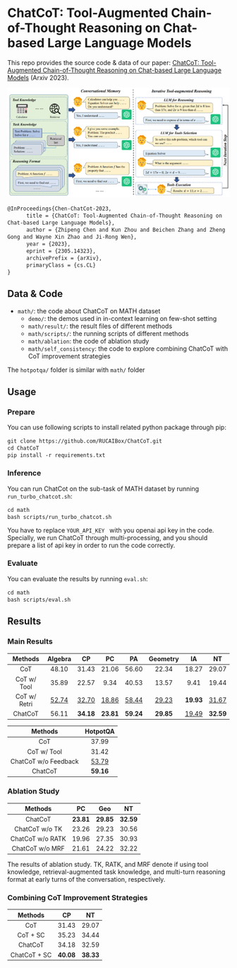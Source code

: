 # ChatCoT: Tool-Augmented Chain-of-Thought Reasoning on Chat-based Large Language Models

This repo provides the source code & data of our paper: [ChatCoT: Tool-Augmented Chain-of-Thought Reasoning on Chat-based Large Language Models](https://arxiv.org/abs/2305.14323) (Arxiv 2023).

![](./picture/framework.png)

```
@InProceedings{Chen-ChatCot-2023,
      title = {ChatCoT: Tool-Augmented Chain-of-Thought Reasoning on Chat-based Large Language Models}, 
      author = {Zhipeng Chen and Kun Zhou and Beichen Zhang and Zheng Gong and Wayne Xin Zhao and Ji-Rong Wen},
      year = {2023},
      eprint = {2305.14323},
      archivePrefix = {arXiv},
      primaryClass = {cs.CL}
}
```

## Data & Code

+ `math/`: the code about ChatCoT on MATH dataset
    + `demo/`: the demos used in in-context learning on few-shot setting
    + `math/result/`: the result files of different methods
    + `math/scripts/`: the running scripts of different methods
    + `math/ablation`: the code of ablation study
    + `math/self_consistency`: the code to explore combining ChatCoT with CoT improvement strategies

The `hotpotqa/` folder is similar with `math/` folder

## Usage

### Prepare

You can use following scripts to install related python package through pip:
```
git clone https://github.com/RUCAIBox/ChatCoT.git
cd ChatCoT
pip install -r requirements.txt
```

### Inference

You can run ChatCot on the sub-task of MATH dataset by running `run_turbo_chatcot.sh`:
```
cd math
bash scripts/run_turbo_chatcot.sh
```

You have to replace `YOUR_API_KEY ` with you openai api key in the code. Specially, we run ChatCoT through multi-processing, and you should prepare a list of api key in order to run the code correctly.

### Evaluate

You can evaluate the results by running `eval.sh`:
```
cd math
bash scripts/eval.sh
```

## Results

### Main Results

| Methods      | Algebra   | CP    | PC    | PA    | Geometry  | IA    | NT    |
| :-----:      | :-:       | :-:   | :-:   |:-:    | :-:       | :-:   |:-:    |
| CoT          | 48.10     | 31.43 | 21.06 | 56.60 | 22.34     | 18.27 | 29.07 |
| CoT w/ Tool  | 35.89     | 22.57 |  9.34 | 40.53 | 13.57     |  9.41 | 19.44 |
| CoT w/ Retri | <u>52.74</u> | <u>32.70</u> | <u>18.86</u> | <u>58.44</u> | <u>29.23</u> | **19.93** | <u>31.67</u> |
| ChatCoT      | 56.11     | **34.18** | **23.81** | **59.24** | **29.85** | <u>19.49</u> | **32.59** |

| Methods               | HotpotQA     |
| :-----:               | :-:          |
| CoT                   | 37.99        |
| CoT w/ Tool           | 31.42        |
| ChatCoT w/o Feedback  | <u>53.79</u> |
| ChatCoT               | **59.16**    |

### Ablation Study

| Methods | PC  | Geo | NT  |
| :-----: | :-: | :-: | :-: |
| ChatCoT | **23.81** | **29.85** | **32.59** |
| ChatCoT w/o TK | 23.26 | 29.23 | 30.56 |
| ChatCoT w/o RATK | 19.96 | 27.35 | 30.93 |
| ChatCoT w/o MRF | 21.61 | 24.22 | 32.22 |

The results of ablation study. TK, RATK, and MRF denote if using tool knowledge, retrieval-augmented task knowledge, and multi-turn reasoning format at early turns of the conversation, respectively.


### Combining CoT Improvement Strategies

| Methods | CP  | NT  |
| :-----: | :-: | :-: |
| CoT | 31.43 | 29.07 |
| CoT + SC | 35.23 | 34.44 |
| ChatCoT | 34.18 | 32.59 |
| ChatCoT + SC | **40.08** | **38.33** |